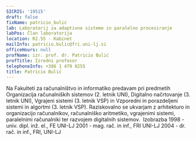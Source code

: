 ```yaml
---
SICRIS: '19515'
draft: false
fixName: patricio_bulić
lab: Laboratorij za adaptivne sisteme in paralelno procesiranje
labPos: Član laboratorija
location: R2.55 - Kabinet
mailInfo: patricio.bulic@fri.uni-lj.si
officeHours: null
profName: izr. prof. dr. Patricio Bulić
profTitle: Izredni profesor
telephoneInfo: +386 1 479 8255
title: Patricio Bulić
---
```



Na Fakulteti za računalništvo in informatiko predavam pri predmetih Organizacija računalniških sistemov (2. letnik UNI), Digitalno načrtovanje (3. letnik UNI), Vgrajeni sistemi (3. letnik VSP) in Vzporedni in porazdeljeni sistemi in algortmi (3. letnik VSP). Raziskovalno se ukvarjam z arhitekturo in organizacijo računalnikov, računalniško aritmetiko, vgrajenimi sistemi, paralelnimi računalniki ter razvojem digitalnih sistemov. 
Izobrazba
1998 - univ. dipl. inž. el., FE UNI-LJ
2001 - mag. rač. in inf., FRI UNI-LJ
2004 - dr. rač. in inf., FRI, UNI-LJ